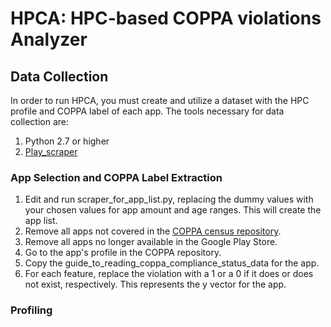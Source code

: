# HPCA: HPC-based COPPA violations Analyzer
## Data Collection
In order to run HPCA, you must create and utilize a dataset with the HPC profile and COPPA label of each app. The tools necessary for data collection are: 
1. Python 2.7 or higher 
2. [Play_scraper](https://pypi.org/project/play_scraper/)

### App Selection and COPPA Label Extraction
1. Edit and run scraper_for_app_list.py, replacing the dummy values with your chosen values for app amount and age ranges. This will create the app list. 
2. Remove all apps not covered in the [COPPA census repository](https://www.appcensus.mobi/). 
3. Remove all apps no longer available in the Google Play Store. 
4. Go to the app's profile in the COPPA repository. 
5. Copy the guide_to_reading_coppa_compliance_status_data for the app.
6. For each feature, replace the violation with a 1 or a 0 if it does or does not exist, respectively. This represents the y vector for the app. 

### Profiling 
